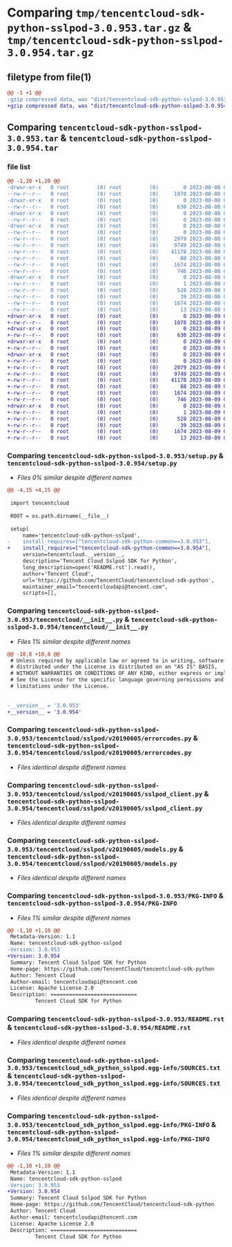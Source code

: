 # Comparing `tmp/tencentcloud-sdk-python-sslpod-3.0.953.tar.gz` & `tmp/tencentcloud-sdk-python-sslpod-3.0.954.tar.gz`

## filetype from file(1)

```diff
@@ -1 +1 @@
-gzip compressed data, was "dist/tencentcloud-sdk-python-sslpod-3.0.953.tar", last modified: Tue Aug  8 00:31:49 2023, max compression
+gzip compressed data, was "dist/tencentcloud-sdk-python-sslpod-3.0.954.tar", last modified: Wed Aug  9 00:31:59 2023, max compression
```

## Comparing `tencentcloud-sdk-python-sslpod-3.0.953.tar` & `tencentcloud-sdk-python-sslpod-3.0.954.tar`

### file list

```diff
@@ -1,20 +1,20 @@
-drwxr-xr-x   0 root         (0) root         (0)        0 2023-08-08 00:31:49.000000 tencentcloud-sdk-python-sslpod-3.0.953/
--rw-r--r--   0 root         (0) root         (0)     1078 2023-08-08 00:31:49.000000 tencentcloud-sdk-python-sslpod-3.0.953/setup.py
-drwxr-xr-x   0 root         (0) root         (0)        0 2023-08-08 00:31:49.000000 tencentcloud-sdk-python-sslpod-3.0.953/tencentcloud/
--rw-r--r--   0 root         (0) root         (0)      630 2023-08-08 00:31:49.000000 tencentcloud-sdk-python-sslpod-3.0.953/tencentcloud/__init__.py
-drwxr-xr-x   0 root         (0) root         (0)        0 2023-08-08 00:31:49.000000 tencentcloud-sdk-python-sslpod-3.0.953/tencentcloud/sslpod/
--rw-r--r--   0 root         (0) root         (0)        0 2023-08-08 00:31:49.000000 tencentcloud-sdk-python-sslpod-3.0.953/tencentcloud/sslpod/__init__.py
-drwxr-xr-x   0 root         (0) root         (0)        0 2023-08-08 00:31:49.000000 tencentcloud-sdk-python-sslpod-3.0.953/tencentcloud/sslpod/v20190605/
--rw-r--r--   0 root         (0) root         (0)        0 2023-08-08 00:31:49.000000 tencentcloud-sdk-python-sslpod-3.0.953/tencentcloud/sslpod/v20190605/__init__.py
--rw-r--r--   0 root         (0) root         (0)     2079 2023-08-08 00:31:49.000000 tencentcloud-sdk-python-sslpod-3.0.953/tencentcloud/sslpod/v20190605/errorcodes.py
--rw-r--r--   0 root         (0) root         (0)     9749 2023-08-08 00:31:49.000000 tencentcloud-sdk-python-sslpod-3.0.953/tencentcloud/sslpod/v20190605/sslpod_client.py
--rw-r--r--   0 root         (0) root         (0)    41178 2023-08-08 00:31:49.000000 tencentcloud-sdk-python-sslpod-3.0.953/tencentcloud/sslpod/v20190605/models.py
--rw-r--r--   0 root         (0) root         (0)       88 2023-08-08 00:31:49.000000 tencentcloud-sdk-python-sslpod-3.0.953/setup.cfg
--rw-r--r--   0 root         (0) root         (0)     1674 2023-08-08 00:31:49.000000 tencentcloud-sdk-python-sslpod-3.0.953/PKG-INFO
--rw-r--r--   0 root         (0) root         (0)      746 2023-08-08 00:31:49.000000 tencentcloud-sdk-python-sslpod-3.0.953/README.rst
-drwxr-xr-x   0 root         (0) root         (0)        0 2023-08-08 00:31:49.000000 tencentcloud-sdk-python-sslpod-3.0.953/tencentcloud_sdk_python_sslpod.egg-info/
--rw-r--r--   0 root         (0) root         (0)        1 2023-08-08 00:31:49.000000 tencentcloud-sdk-python-sslpod-3.0.953/tencentcloud_sdk_python_sslpod.egg-info/dependency_links.txt
--rw-r--r--   0 root         (0) root         (0)      528 2023-08-08 00:31:49.000000 tencentcloud-sdk-python-sslpod-3.0.953/tencentcloud_sdk_python_sslpod.egg-info/SOURCES.txt
--rw-r--r--   0 root         (0) root         (0)       39 2023-08-08 00:31:49.000000 tencentcloud-sdk-python-sslpod-3.0.953/tencentcloud_sdk_python_sslpod.egg-info/requires.txt
--rw-r--r--   0 root         (0) root         (0)     1674 2023-08-08 00:31:49.000000 tencentcloud-sdk-python-sslpod-3.0.953/tencentcloud_sdk_python_sslpod.egg-info/PKG-INFO
--rw-r--r--   0 root         (0) root         (0)       13 2023-08-08 00:31:49.000000 tencentcloud-sdk-python-sslpod-3.0.953/tencentcloud_sdk_python_sslpod.egg-info/top_level.txt
+drwxr-xr-x   0 root         (0) root         (0)        0 2023-08-09 00:31:59.000000 tencentcloud-sdk-python-sslpod-3.0.954/
+-rw-r--r--   0 root         (0) root         (0)     1078 2023-08-09 00:31:59.000000 tencentcloud-sdk-python-sslpod-3.0.954/setup.py
+drwxr-xr-x   0 root         (0) root         (0)        0 2023-08-09 00:31:59.000000 tencentcloud-sdk-python-sslpod-3.0.954/tencentcloud/
+-rw-r--r--   0 root         (0) root         (0)      630 2023-08-09 00:31:59.000000 tencentcloud-sdk-python-sslpod-3.0.954/tencentcloud/__init__.py
+drwxr-xr-x   0 root         (0) root         (0)        0 2023-08-09 00:31:59.000000 tencentcloud-sdk-python-sslpod-3.0.954/tencentcloud/sslpod/
+-rw-r--r--   0 root         (0) root         (0)        0 2023-08-09 00:31:59.000000 tencentcloud-sdk-python-sslpod-3.0.954/tencentcloud/sslpod/__init__.py
+drwxr-xr-x   0 root         (0) root         (0)        0 2023-08-09 00:31:59.000000 tencentcloud-sdk-python-sslpod-3.0.954/tencentcloud/sslpod/v20190605/
+-rw-r--r--   0 root         (0) root         (0)        0 2023-08-09 00:31:59.000000 tencentcloud-sdk-python-sslpod-3.0.954/tencentcloud/sslpod/v20190605/__init__.py
+-rw-r--r--   0 root         (0) root         (0)     2079 2023-08-09 00:31:59.000000 tencentcloud-sdk-python-sslpod-3.0.954/tencentcloud/sslpod/v20190605/errorcodes.py
+-rw-r--r--   0 root         (0) root         (0)     9749 2023-08-09 00:31:59.000000 tencentcloud-sdk-python-sslpod-3.0.954/tencentcloud/sslpod/v20190605/sslpod_client.py
+-rw-r--r--   0 root         (0) root         (0)    41178 2023-08-09 00:31:59.000000 tencentcloud-sdk-python-sslpod-3.0.954/tencentcloud/sslpod/v20190605/models.py
+-rw-r--r--   0 root         (0) root         (0)       88 2023-08-09 00:31:59.000000 tencentcloud-sdk-python-sslpod-3.0.954/setup.cfg
+-rw-r--r--   0 root         (0) root         (0)     1674 2023-08-09 00:31:59.000000 tencentcloud-sdk-python-sslpod-3.0.954/PKG-INFO
+-rw-r--r--   0 root         (0) root         (0)      746 2023-08-09 00:31:59.000000 tencentcloud-sdk-python-sslpod-3.0.954/README.rst
+drwxr-xr-x   0 root         (0) root         (0)        0 2023-08-09 00:31:59.000000 tencentcloud-sdk-python-sslpod-3.0.954/tencentcloud_sdk_python_sslpod.egg-info/
+-rw-r--r--   0 root         (0) root         (0)        1 2023-08-09 00:31:59.000000 tencentcloud-sdk-python-sslpod-3.0.954/tencentcloud_sdk_python_sslpod.egg-info/dependency_links.txt
+-rw-r--r--   0 root         (0) root         (0)      528 2023-08-09 00:31:59.000000 tencentcloud-sdk-python-sslpod-3.0.954/tencentcloud_sdk_python_sslpod.egg-info/SOURCES.txt
+-rw-r--r--   0 root         (0) root         (0)       39 2023-08-09 00:31:59.000000 tencentcloud-sdk-python-sslpod-3.0.954/tencentcloud_sdk_python_sslpod.egg-info/requires.txt
+-rw-r--r--   0 root         (0) root         (0)     1674 2023-08-09 00:31:59.000000 tencentcloud-sdk-python-sslpod-3.0.954/tencentcloud_sdk_python_sslpod.egg-info/PKG-INFO
+-rw-r--r--   0 root         (0) root         (0)       13 2023-08-09 00:31:59.000000 tencentcloud-sdk-python-sslpod-3.0.954/tencentcloud_sdk_python_sslpod.egg-info/top_level.txt
```

### Comparing `tencentcloud-sdk-python-sslpod-3.0.953/setup.py` & `tencentcloud-sdk-python-sslpod-3.0.954/setup.py`

 * *Files 0% similar despite different names*

```diff
@@ -4,15 +4,15 @@
 
 import tencentcloud
 
 ROOT = os.path.dirname(__file__)
 
 setup(
     name='tencentcloud-sdk-python-sslpod',
-    install_requires=["tencentcloud-sdk-python-common==3.0.953"],
+    install_requires=["tencentcloud-sdk-python-common==3.0.954"],
     version=tencentcloud.__version__,
     description='Tencent Cloud Sslpod SDK for Python',
     long_description=open('README.rst').read(),
     author='Tencent Cloud',
     url='https://github.com/TencentCloud/tencentcloud-sdk-python',
     maintainer_email="tencentcloudapi@tencent.com",
     scripts=[],
```

### Comparing `tencentcloud-sdk-python-sslpod-3.0.953/tencentcloud/__init__.py` & `tencentcloud-sdk-python-sslpod-3.0.954/tencentcloud/__init__.py`

 * *Files 1% similar despite different names*

```diff
@@ -10,8 +10,8 @@
 # Unless required by applicable law or agreed to in writing, software
 # distributed under the License is distributed on an "AS IS" BASIS,
 # WITHOUT WARRANTIES OR CONDITIONS OF ANY KIND, either express or implied.
 # See the License for the specific language governing permissions and
 # limitations under the License.
 
 
-__version__ = '3.0.953'
+__version__ = '3.0.954'
```

### Comparing `tencentcloud-sdk-python-sslpod-3.0.953/tencentcloud/sslpod/v20190605/errorcodes.py` & `tencentcloud-sdk-python-sslpod-3.0.954/tencentcloud/sslpod/v20190605/errorcodes.py`

 * *Files identical despite different names*

### Comparing `tencentcloud-sdk-python-sslpod-3.0.953/tencentcloud/sslpod/v20190605/sslpod_client.py` & `tencentcloud-sdk-python-sslpod-3.0.954/tencentcloud/sslpod/v20190605/sslpod_client.py`

 * *Files identical despite different names*

### Comparing `tencentcloud-sdk-python-sslpod-3.0.953/tencentcloud/sslpod/v20190605/models.py` & `tencentcloud-sdk-python-sslpod-3.0.954/tencentcloud/sslpod/v20190605/models.py`

 * *Files identical despite different names*

### Comparing `tencentcloud-sdk-python-sslpod-3.0.953/PKG-INFO` & `tencentcloud-sdk-python-sslpod-3.0.954/PKG-INFO`

 * *Files 1% similar despite different names*

```diff
@@ -1,10 +1,10 @@
 Metadata-Version: 1.1
 Name: tencentcloud-sdk-python-sslpod
-Version: 3.0.953
+Version: 3.0.954
 Summary: Tencent Cloud Sslpod SDK for Python
 Home-page: https://github.com/TencentCloud/tencentcloud-sdk-python
 Author: Tencent Cloud
 Author-email: tencentcloudapi@tencent.com
 License: Apache License 2.0
 Description: ============================
         Tencent Cloud SDK for Python
```

### Comparing `tencentcloud-sdk-python-sslpod-3.0.953/README.rst` & `tencentcloud-sdk-python-sslpod-3.0.954/README.rst`

 * *Files identical despite different names*

### Comparing `tencentcloud-sdk-python-sslpod-3.0.953/tencentcloud_sdk_python_sslpod.egg-info/SOURCES.txt` & `tencentcloud-sdk-python-sslpod-3.0.954/tencentcloud_sdk_python_sslpod.egg-info/SOURCES.txt`

 * *Files identical despite different names*

### Comparing `tencentcloud-sdk-python-sslpod-3.0.953/tencentcloud_sdk_python_sslpod.egg-info/PKG-INFO` & `tencentcloud-sdk-python-sslpod-3.0.954/tencentcloud_sdk_python_sslpod.egg-info/PKG-INFO`

 * *Files 1% similar despite different names*

```diff
@@ -1,10 +1,10 @@
 Metadata-Version: 1.1
 Name: tencentcloud-sdk-python-sslpod
-Version: 3.0.953
+Version: 3.0.954
 Summary: Tencent Cloud Sslpod SDK for Python
 Home-page: https://github.com/TencentCloud/tencentcloud-sdk-python
 Author: Tencent Cloud
 Author-email: tencentcloudapi@tencent.com
 License: Apache License 2.0
 Description: ============================
         Tencent Cloud SDK for Python
```

